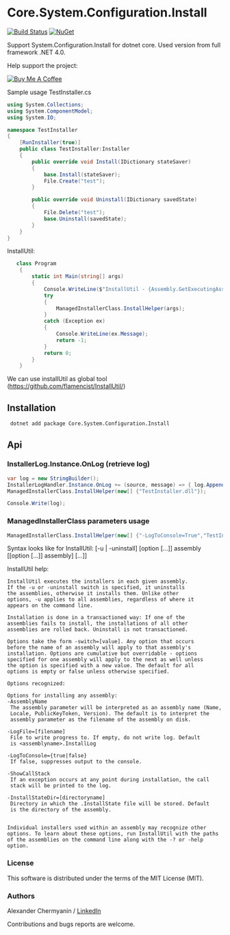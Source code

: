 # Core.System.Configuration.Install
[![Build Status](https://travis-ci.com/flamencist/Core.System.Configuration.Install.svg?branch=master)](https://travis-ci.com/github/flamencist/Core.System.Configuration.Install)
[![NuGet](https://img.shields.io/nuget/v/Core.System.Configuration.Install.svg)](https://www.nuget.org/packages/Core.System.Configuration.Install/)

Support System.Configuration.Install for dotnet core. Used version from full framework .NET 4.0.

Help support the project:

<a href="https://www.buymeacoffee.com/flamencist" target="_blank"><img src="https://www.buymeacoffee.com/assets/img/custom_images/orange_img.png" alt="Buy Me A Coffee" style="height: auto !important;width: auto !important;" ></a>


Sample usage 
TestInstaller.cs
```cs
using System.Collections;
using System.ComponentModel;
using System.IO;

namespace TestInstaller
{
    [RunInstaller(true)]
    public class TestInstaller:Installer
    {
        public override void Install(IDictionary stateSaver)
        {
            base.Install(stateSaver);
            File.Create("test");
        }

        public override void Uninstall(IDictionary savedState)
        {
            File.Delete("test");
            base.Uninstall(savedState);
        }
    }
}
```

InstallUtil:
```cs
   class Program
    {
        static int Main(string[] args)
        {
            Console.WriteLine($"InstallUtil - {Assembly.GetExecutingAssembly().GetName().Version}");
            try
            {
                ManagedInstallerClass.InstallHelper(args);
            }
            catch (Exception ex)
            {
                Console.WriteLine(ex.Message);
                return -1;
            }
            return 0;
        }
    }
```
We can use installUtil as global tool (https://github.com/flamencist/InstallUtil/)


## Installation

``` dotnet add package Core.System.Configuration.Install```

## Api

### InstallerLog.Instance.OnLog (retrieve log)
```c#
var log = new StringBuilder();
InstallerLogHandler.Instance.OnLog += (source, message) => { log.AppendLine(message); };
ManagedInstallerClass.InstallHelper(new[] {"TestInstaller.dll"});

Console.Write(log);
```

### ManagedInstallerClass parameters usage
```c#
ManagedInstallerClass.InstallHelper(new[] {"-LogToConsole=True","TestInstaller.dll"});
```

Syntax looks like for InstallUtil: [-u | -uninstall] [option [...]] assembly [[option [...]] assembly] [...]]

InstallUtil help:
``` 
InstallUtil executes the installers in each given assembly.
If the -u or -uninstall switch is specified, it uninstalls
the assemblies, otherwise it installs them. Unlike other
options, -u applies to all assemblies, regardless of where it
appears on the command line.

Installation is done in a transactioned way: If one of the
assemblies fails to install, the installations of all other
assemblies are rolled back. Uninstall is not transactioned.

Options take the form -switch=[value]. Any option that occurs
before the name of an assembly will apply to that assembly's
installation. Options are cumulative but overridable - options
specified for one assembly will apply to the next as well unless
the option is specified with a new value. The default for all
options is empty or false unless otherwise specified.

Options recognized:

Options for installing any assembly:
-AssemblyName
 The assembly parameter will be interpreted as an assembly name (Name,
 Locale, PublicKeyToken, Version). The default is to interpret the
 assembly parameter as the filename of the assembly on disk.

-LogFile=[filename]
 File to write progress to. If empty, do not write log. Default
 is <assemblyname>.InstallLog

-LogToConsole={true|false}
 If false, suppresses output to the console.

-ShowCallStack
 If an exception occurs at any point during installation, the call
 stack will be printed to the log.

-InstallStateDir=[directoryname]
 Directory in which the .InstallState file will be stored. Default
 is the directory of the assembly.


Individual installers used within an assembly may recognize other
options. To learn about these options, run InstallUtil with the paths
of the assemblies on the command line along with the -? or -help option.
```


### License

This software is distributed under the terms of the MIT License (MIT).

### Authors

Alexander Chermyanin / [LinkedIn](https://www.linkedin.com/in/alexander-chermyanin)



Contributions and bugs reports are welcome.
